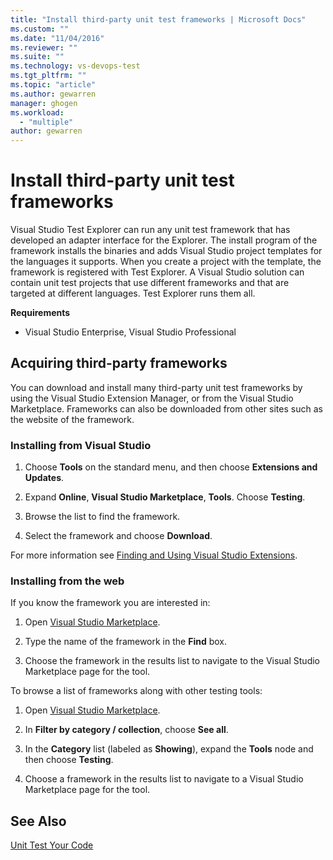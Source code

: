 ```yaml
---
title: "Install third-party unit test frameworks | Microsoft Docs"
ms.custom: ""
ms.date: "11/04/2016"
ms.reviewer: ""
ms.suite: ""
ms.technology: vs-devops-test
ms.tgt_pltfrm: ""
ms.topic: "article"
ms.author: gewarren
manager: ghogen
ms.workload: 
  - "multiple"
author: gewarren
---
```

# Install third-party unit test frameworks
Visual Studio Test Explorer can run any unit test framework that has developed an adapter interface for the Explorer. The install program of the framework installs the binaries and adds Visual Studio project templates for the languages it supports. When you create a project with the template, the framework is registered with Test Explorer. A Visual Studio solution can contain unit test projects that use different frameworks and that are targeted at different languages. Test Explorer runs them all.  
  
 **Requirements**  
  
-   Visual Studio Enterprise, Visual Studio Professional  
  
## Acquiring third-party frameworks  
 You can download and install many third-party unit test frameworks by using the Visual Studio Extension Manager, or from the Visual Studio Marketplace. Frameworks can also be downloaded from other sites such as the website of the framework.  
  
### Installing from Visual Studio  
  
1.  Choose **Tools** on the standard menu, and then choose **Extensions and Updates**.  
  
2.  Expand **Online**, **Visual Studio Marketplace**, **Tools**. Choose **Testing**.  
  
3.  Browse the list to find the framework.  
  
4.  Select the framework and choose **Download**.  
  
 For more information see [Finding and Using Visual Studio Extensions](../ide/finding-and-using-visual-studio-extensions.md).  
  
### Installing from the web  
 If you know the framework you are interested in:  
  
1.  Open [Visual Studio Marketplace](https://marketplace.visualstudio.com/vs).  
  
2.  Type the name of the framework in the **Find** box.  
  
3.  Choose the framework in the results list to navigate to the Visual Studio Marketplace page for the tool.  
  
 To browse a list of frameworks along with other testing tools:  
  
1.  Open [Visual Studio Marketplace](https://marketplace.visualstudio.com/vs).  
  
2.  In **Filter by category / collection**, choose **See all**.  
  
3.  In the **Category** list (labeled as **Showing**), expand the **Tools** node and then choose **Testing**.  
  
4.  Choose a framework in the results list to navigate to a Visual Studio Marketplace page for the tool.  
  
## See Also  
 [Unit Test Your Code](../test/unit-test-your-code.md)
